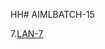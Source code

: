 HH# AIMLBATCH-15

7.[LAN-7](https://github.com/perumandlalokesh/AIMLBATCH-15/blob/main/LABSVM_7.ipynb)
